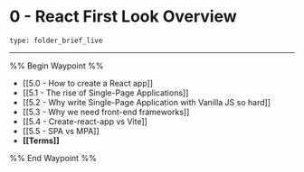 # 0 - React First Look Overview
 
```ccard
type: folder_brief_live
```
 
---

%% Begin Waypoint %%
- [[5.0 - How to create a React app]]
- [[5.1 - The rise of Single-Page Applications]]
- [[5.2 - Why write Single-Page Application with Vanilla JS so hard]]
- [[5.3 - Why we need front-end frameworks]]
- [[5.4 - Create-react-app vs Vite]]
- [[5.5 - SPA vs MPA]]
- **[[Terms]]**

%% End Waypoint %%